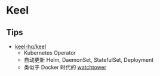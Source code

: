 
# Keel
## Tips
* [keel-hq/keel](https://github.com/keel-hq/keel)
  * Kubernetes Operator
  * 自动更新 Helm, DaemonSet, StatefulSet, Deployment
  * 类似于 Docker 时代的 [watchtower](https://github.com/containrrr/watchtower)
